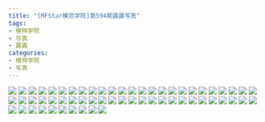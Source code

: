 ```yaml
---
title: "[MFStar模范学院]第594期露露写真"
tags: 
- 模特学院
- 写真
- 露露
categories:
- 模特学院
- 写真
---
```


![](https://img.ilovese.xyz/1734718514135.webp)
![](https://img.ilovese.xyz/1734718515646.webp)
![](https://img.ilovese.xyz/1734718517307.webp)
![](https://img.ilovese.xyz/1734718519019.webp)
![](https://img.ilovese.xyz/1734718520814.webp)
![](https://img.ilovese.xyz/1734718522648.webp)
![](https://img.ilovese.xyz/1734718524574.webp)
![](https://img.ilovese.xyz/1734718525951.webp)
![](https://img.ilovese.xyz/1734718527228.webp)
![](https://img.ilovese.xyz/1734718529070.webp)
![](https://img.ilovese.xyz/1734718530813.webp)
![](https://img.ilovese.xyz/1734718532651.webp)
![](https://img.ilovese.xyz/1734718534431.webp)
![](https://img.ilovese.xyz/1734718535936.webp)
![](https://img.ilovese.xyz/1734718537491.webp)
![](https://img.ilovese.xyz/1734718538727.webp)
![](https://img.ilovese.xyz/1734718539991.webp)
![](https://img.ilovese.xyz/1734718541324.webp)
![](https://img.ilovese.xyz/1734718543007.webp)
![](https://img.ilovese.xyz/1734718544429.webp)
![](https://img.ilovese.xyz/1734718545851.webp)
![](https://img.ilovese.xyz/1734718547500.webp)
![](https://img.ilovese.xyz/1734718549011.webp)
![](https://img.ilovese.xyz/1734718550645.webp)
![](https://img.ilovese.xyz/1734718552388.webp)
![](https://img.ilovese.xyz/1734718554065.webp)
![](https://img.ilovese.xyz/1734718555937.webp)
![](https://img.ilovese.xyz/1734718557643.webp)
![](https://img.ilovese.xyz/1734718559099.webp)
![](https://img.ilovese.xyz/1734718560887.webp)
![](https://img.ilovese.xyz/1734718562537.webp)
![](https://img.ilovese.xyz/1734718563827.webp)
![](https://img.ilovese.xyz/1734718565233.webp)
![](https://img.ilovese.xyz/1734718566973.webp)
![](https://img.ilovese.xyz/1734718568417.webp)
![](https://img.ilovese.xyz/1734718569674.webp)
![](https://img.ilovese.xyz/1734718571343.webp)
![](https://img.ilovese.xyz/1734718572995.webp)
![](https://img.ilovese.xyz/1734718574622.webp)
![](https://img.ilovese.xyz/1734718575992.webp)
![](https://img.ilovese.xyz/1734718577875.webp)
![](https://img.ilovese.xyz/1734718579572.webp)
![](https://img.ilovese.xyz/1734718581112.webp)
![](https://img.ilovese.xyz/1734718582814.webp)
![](https://img.ilovese.xyz/1734718584168.webp)
![](https://img.ilovese.xyz/1734718585797.webp)
![](https://img.ilovese.xyz/1734718587577.webp)
![](https://img.ilovese.xyz/1734718589430.webp)
![](https://img.ilovese.xyz/1734718590785.webp)
![](https://img.ilovese.xyz/1734718592510.webp)
![](https://img.ilovese.xyz/1734718593979.webp)
![](https://img.ilovese.xyz/1734718595725.webp)
![](https://img.ilovese.xyz/1734718597091.webp)
![](https://img.ilovese.xyz/1734718598921.webp)
![](https://img.ilovese.xyz/1734718600743.webp)
![](https://img.ilovese.xyz/1734718602471.webp)
![](https://img.ilovese.xyz/1734718604196.webp)
![](https://img.ilovese.xyz/1734718605970.webp)
![](https://img.ilovese.xyz/1734718607167.webp)
![](https://img.ilovese.xyz/1734718608906.webp)

